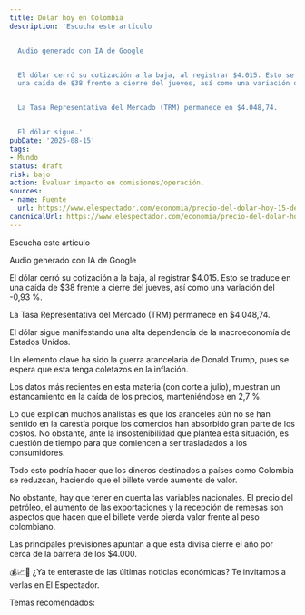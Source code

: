 ```yaml
---
title: Dólar hoy en Colombia
description: 'Escucha este artículo


  Audio generado con IA de Google


  El dólar cerró su cotización a la baja, al registrar $4.015. Esto se traduce en
  una caída de $38 frente a cierre del jueves, así como una variación del -0,93 %.


  La Tasa Representativa del Mercado (TRM) permanece en $4.048,74.


  El dólar sigue…'
pubDate: '2025-08-15'
tags:
- Mundo
status: draft
risk: bajo
action: Evaluar impacto en comisiones/operación.
sources:
- name: Fuente
  url: https://www.elespectador.com/economia/precio-del-dolar-hoy-15-de-agosto-en-colombia-3/
canonicalUrl: https://www.elespectador.com/economia/precio-del-dolar-hoy-15-de-agosto-en-colombia-3/
---
```

Escucha este artículo

Audio generado con IA de Google

El dólar cerró su cotización a la baja, al registrar $4.015. Esto se traduce en una caída de $38 frente a cierre del jueves, así como una variación del -0,93 %.

La Tasa Representativa del Mercado (TRM) permanece en $4.048,74.

El dólar sigue manifestando una alta dependencia de la macroeconomía de Estados Unidos.

Un elemento clave ha sido la guerra arancelaria de Donald Trump, pues se espera que esta tenga coletazos en la inflación.

Los datos más recientes en esta materia (con corte a julio), muestran un estancamiento en la caída de los precios, manteniéndose en 2,7 %.

Lo que explican muchos analistas es que los aranceles aún no se han sentido en la carestía porque los comercios han absorbido gran parte de los costos. No obstante, ante la insostenibilidad que plantea esta situación, es cuestión de tiempo para que comiencen a ser trasladados a los consumidores.

Todo esto podría hacer que los dineros destinados a países como Colombia se reduzcan, haciendo que el billete verde aumente de valor.

No obstante, hay que tener en cuenta las variables nacionales. El precio del petróleo, el aumento de las exportaciones y la recepción de remesas son aspectos que hacen que el billete verde pierda valor frente al peso colombiano.

Las principales previsiones apuntan a que esta divisa cierre el año por cerca de la barrera de los $4.000.

💰📈💱 ¿Ya te enteraste de las últimas noticias económicas? Te invitamos a verlas en El Espectador.

Temas recomendados: